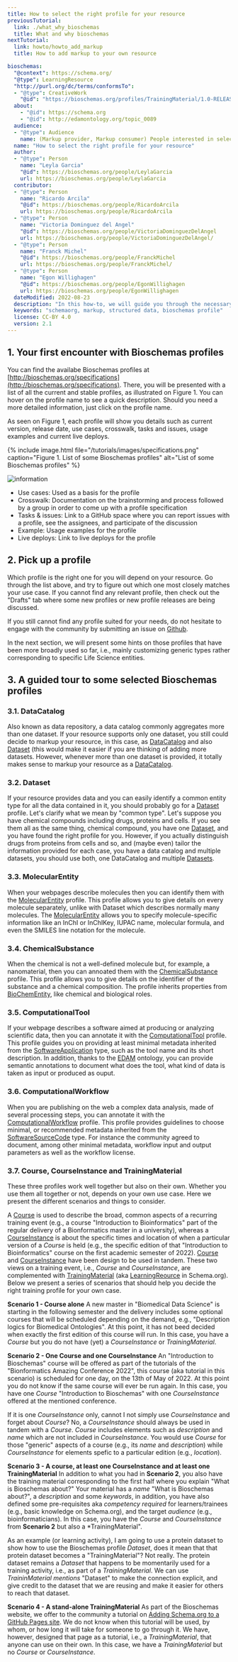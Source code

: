 ```yaml
---
title: How to select the right profile for your resource
previousTutorial:
  link: ./what_why_bioschemas
  title: What and why bioschemas
nextTutorial:
  link: howto/howto_add_markup
  title: How to add markup to your own resource

bioschemas:
  "@context": https://schema.org/
  "@type": LearningResource
  "http://purl.org/dc/terms/conformsTo":
  - "@type": CreativeWork
    "@id": "https://bioschemas.org/profiles/TrainingMaterial/1.0-RELEASE"
  about:
    - "@id": https://schema.org
    - "@id": http://edamontology.org/topic_0089
  audience:
  - "@type": Audience
    name: (Markup provider, Markup consumer) People interested in selecting a Bioschemas profile to markup their own data
  name: "How to select the right profile for your resource"
  author:
  - "@type": Person
    name: "Leyla Garcia"
    "@id": https://bioschemas.org/people/LeylaGarcia
    url: https://bioschemas.org/people/LeylaGarcia
  contributor:
  - "@type": Person
    name: "Ricardo Arcila"
    "@id": https://bioschemas.org/people/RicardoArcila
    url: https://bioschemas.org/people/RicardoArcila
  - "@type": Person
    name: "Victoria Dominguez del Angel"
    "@id": https://bioschemas.org/people/VictoriaDominguezDelAngel
    url: https://bioschemas.org/people/VictoriaDominguezDelAngel/
  - "@type": Person
    name: "Franck Michel"
    "@id": https://bioschemas.org/people/FranckMichel
    url: https://bioschemas.org/people/FranckMichel/    
  - "@type": Person
    name: "Egon Willighagen"
    "@id": https://bioschemas.org/people/EgonWillighagen
    url: https://bioschemas.org/people/EgonWillighagen    
  dateModified: 2022-08-23
  description: "In this how-to, we will guide you through the necessary steps for you to select a Bioschemas profile that will be later used to add mark up to your own resources"
  keywords: "schemaorg, markup, structured data, bioschemas profile"
  license: CC-BY 4.0
  version: 2.1
---
```


## 1. Your first encounter with Bioschemas profiles

You can find the availabe Bioschemas profiles at [http://bioschemas.org/specifications](http://bioschemas.org/specifications). There, you will be presented with a list of all the current and stable profiles, as illustrated on Figure 1. You can hover on the profile name to see a quick description. Should you need a more detailed information, just click on the profile name.

As seen on Figure 1,  each profile will show you details such as current version, release date, use cases, crosswalk, tasks and issues, usage examples and current live deploys.

{% include image.html file="/tutorials/images/specifications.png" caption="Figure 1. List of some Bioschemas profiles" alt="List of some Bioschemas profiles" %}


<div class="col d-flex align-items-start rounded p-4 mb-4 mt-3 shadow">
  <img class="align-self-center me-3" src="{{ '/tutorials/images/information_mark.png' | relative_url }}" alt="information">
  <div>
    <ul>
      <li>Use cases: Used as a basis for the profile</li>
      <li>Crosswalk: Documentation on the brainstorming and process followed by a group in order to come up with a profile specification</li>
      <li>Tasks & issues: Link to a GitHub space where you can report issues with a profile, see the assignees, and participate of the discussion</li>
      <li>Example: Usage examples for the profile</li>
      <li>Live deploys: Link to live deploys for the profile</li>
    </ul>
  </div>
</div>



## 2. Pick up a profile

Which profile is the right one for you will depend on your resource. Go through the list above, and try to figure out which one most closely matches your use case.
If you cannot find any relevant profile, then check out the "Drafts" tab where some new profiles or new profile releases are being discussed.

If you still cannot find any profile suited for your needs, do not hesitate to engage with the community by submitting an issue on [Github](https://github.com/BioSchemas/specifications/issues).

In the next section, we will present some hints on those profiles that have been more broadly used so far, i.e., mainly customizing generic types rather corresponding to specific Life Science entities.

## 3. A guided tour to some selected Bioschemas profiles

### 3.1. DataCatalog

Also known as data repository, a data catalog commonly aggregates more than one dataset. If your resource supports only one dataset, you still could decide to markup your resource, in this case, as [DataCatalog](/specifications/DataCatalog) and also [Dataset](/specifications/Dataset) (this would make it easier if you are thinking of adding more datasets. However, whenever more than one dataset is provided, it totally makes sense to markup your resource as a [DataCatalog](/specifications/DataCatalog).

### 3.2. Dataset

If your resource provides data and you can easily identify a common entity type for all the data contained in it, you should probably go for a [Dataset](/specifications/Dataset) profile. Let's clarify what we mean by "common type". Let's suppose you have chemical compounds including drugs, proteins and cells. If you see them all as the same thing, chemical compound, you have one [Dataset](/specifications/Dataset), and you have found the right profile for you. However, if you actually distinguish drugs from proteins from cells and so, and (maybe even) tailor the information provided for each case, you have a data catalog and multiple datasets, you should use both, one DataCatalog and multiple [Datasets](/specifications/Dataset).

### 3.3. MolecularEntity

When your webpages describe molecules then you can identify them with the [MolecularEntity](/profiles/MolecularEntity) profile. This profile allows you to give details on every molecule separately, unlike with Dataset which describes normally many molecules. The [MolecularEntity](/profiles/MolecularEntity) allows you to specify molecule-specific information like an InChI or InChIKey, IUPAC name, molecular formula, and even the SMILES line notation for the molecule.

### 3.4. ChemicalSubstance

When the chemical is not a well-defined molecule but, for example, a nanomaterial, then you can annoated them with the [ChemicalSubstance](/profiles/ChemicalSubstance) profile. This profile allows you to give details on the identifier of the substance and a chemical composition. The profile inherits properties from [BioChemEntity](/types/BioChemEntity), like chemical and biological roles.

### 3.5. ComputationalTool

If your webpage describes a software aimed at producing or analyzing scientific data, then you can annotate it with the [ComputationalTool](/profiles/ComputationalTool) profile. This profile guides you on providing at least minimal metadata inherited from the [SoftwareApplication](http://schema.org/SoftwareApplication) type, such as the tool name and its short description. In addition, thanks to the [EDAM](https://edamontology.org) ontology, you can provide semantic annotations to document what does the tool, what kind of data is taken as input or produced as ouput. 

### 3.6. ComputationalWorkflow

When you are publishing on the web a complex data analysis, made of several processing steps, you can annotate it with the [ComputationalWorkflow](/profiles/ComputationalWorkflow) profile. This profile provides guidelines to choose  minimal, or recommended metadata inherited from the [SoftwareSourceCode](http://schema.org/SoftwareSourceCode) type. For instance the community agreed to document, among other minimal metadata, workflow input and output parameters as well as the workflow license. 

### 3.7. Course, CourseInstance and TrainingMaterial

These three profiles work well together but also on their own. Whether you use them all together or not, depends on your own use case. Here we present the different scenarios and things to consider. 

A [Course](/profiles/Course) is used to describe the broad, common aspects of a recurring training event (e.g., a course "Introduction to Bioinformatics" part of the regular delivery of a Bionformatics master in a university), whereas a [CourseInstance](/profiles/CourseInstance) is about the specific times and location of when a particular version of a *Course* is held (e.g., the specific edition of that "Introduction to Bioinformatics" course on the first academic semester of 2022). [Course](/profiles/Course) and [CourseInstance](/profiles/CourseInstance) have been design to be used in tandem. These two views on a training event, i.e., *Course* and *CourseInstance*, are complemented with [TrainingMaterial](/profiles/TrainingMaterial) (aka [LearningReource](https://schema.org/LearningResource) in Schema.org). Below we present a series of scenarios that should help you decide the right training profile for your own case.

**Scenario 1 - Course alone** A new master in "Biomedical Data Science" is starting in the following semester and the delivery includes some optional courses that will be scheduled depending on the demand, e.g., "Description logics for Biomedical Ontologies". At this point, it has not beed decided when exactly the first edition of this course will run. In this case, you have a *Course* but you do not have (yet) a *CourseInstance* or *TrainingMaterial*. 

**Scenario 2 - One Course and one CourseInstance** An "Introduction to Bioschemas" course will be offered as part of the tutorials of the "Bionformatics Amazing Conference 2022", this course (aka tutorial in this scenario) is scheduled for one day, on the 13th of May of 2022. At this point you do not know if the same course will ever be run again. In this case, you have one *Course* "Introduction to Bioschemas" with one *CourseInstance* offered at the mentioned conference. 

If it is one *CourseInstance* only, cannot I not simply use *CourseInstance* and forget about *Course*? No, a *CourseInstance* should always be used in tandem with a *Course*. *Course* includes elements such as *description* and *name* which are not included in *CourseInstance*. You would use *Course* for those "generic" aspects of a course (e.g., its *name* and *description*) while *CourseInstance* for elements spefic to a particular edition (e.g., *location*).

**Scenario 3 - A course, at least one CourseInstance and at least one TrainingMaterial** In addition to what you had in **Scenario 2**, you also have the training material corresponding to the first half where you explain "What is Bioschemas about?" Your material has a *name* "What is Bioschemas about?", a *description* and some *keywords*, in addition, you have also defined some pre-requisites aka *competency required* for learners/trainees (e.g., basic knowledge on Schema.org), and the target *audience* (e.g., bioinformaticians). In this case, you have the *Course* and *CourseInstance* from **Scenario 2** but also a *TrainingMaterial".

As an example (or learning activity), I am going to use a protein dataset to show how to use the Bioschemas profile *Dataset*, does it mean that that protein dataset becomes a "TrainingMaterial"? Not really. The protein dataset remains a *Dataset* that happens to be momentarily used for a training activity, i.e., as part of a *TrainingMaterial*. We can use *TraininMaterial* *mentions* "Dataset" to make the connection explicit, and give credit to the dataset that we are reusing and make it easier for others to reach that dataset.

**Scenario 4 - A stand-alone TrainingMaterial** As part of the Bioschemas website, we offer to the community a tutorial on [Adding Schema.org to a GitHub Pages site](/tutorials/howto/howto_add_github). We do not know when this tutorial will be used, by whom, or how long it will take for someone to go through it. We have, however, designed that page as a tutorial, i.e., a *TrainingMaterial*, that anyone can use on their own. In this case, we have a *TrainingMaterial* but no *Course* or *CourseInstance*.

